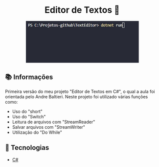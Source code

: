 <h1 align="center">Editor de Textos 📑</h1>
<p align="center">
  <img src="toReadme/textEditorRM.gif">
</p>

## :books: Informações
Primeira versão do meu projeto "Editor de Textos em C#", o qual a aula foi orientada pelo Andre Baltieri. Neste projeto foi utilizado várias funções como:
- Uso do "short"
- Uso do "Switch"
- Leitura de arquivos com "StreamReader"
- Salvar arquivos com "StreamWriter"
- Utilização do "Do While"


## :pushpin: Tecnologias
<ul>
  <li><a href="https://docs.microsoft.com/pt-br/dotnet/csharp/programming-guide/">C#</a></li>
</ul>

